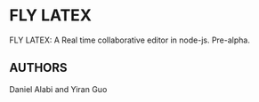 FLY LATEX
=========

FLY LATEX: A Real time collaborative editor in node-js. Pre-alpha.

AUTHORS
-------
Daniel Alabi and Yiran Guo


